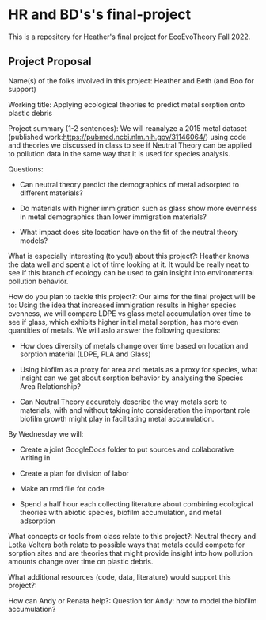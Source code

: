 # HR and BD's's final-project


This is a repository for Heather's final project for EcoEvoTheory Fall 2022.



## Project Proposal

Name(s) of the folks involved in this project: Heather and Beth (and Boo for support)

Working title: Applying ecological theories to predict metal sorption onto plastic debris

Project summary (1-2 sentences): We will reanalyze a 2015 metal dataset (published work:https://pubmed.ncbi.nlm.nih.gov/31146064/) using code and theories we discussed in class to see if Neutral Theory can be applied to pollution data in the same way that it is used for species analysis.

Questions:

* Can neutral theory predict the demographics of metal adsorpted to different materials?

* Do materials with higher immigration such as glass show more evenness in metal demographics than lower immigration materials?

* What impact does site location have on the fit of the neutral theory models?

What is especially interesting (to you!) about this project?: Heather knows the data well and spent a lot of time looking at it. It would be really neat to see if this branch of ecology can be used to gain insight into environmental pollution behavior.

How do you plan to tackle this project?: Our aims for the final project will be to:
Using the idea that increased immigration results in higher species evenness, we will compare LDPE vs glass metal accumulation over time to see if glass, which exhibits higher initial metal sorption, has more even quantities of metals. 
We will aslo answer the following questions:

* How does diversity of metals change over time based on location and sorption material (LDPE, PLA and Glass)

* Using biofilm as a proxy for area and metals as a proxy for species, what insight can we get about sorption behavior by analysing the Species Area Relationship?

* Can Neutral Theory accurately describe the way metals sorb to materials, with and without taking into consideration the important role biofilm growth might play in facilitating metal accumulation.

By Wednesday we will:

* Create a joint GoogleDocs folder to put sources and collaborative writing in

* Create a plan for division of labor

* Make an rmd file for code

* Spend a half hour each collecting literature about combining ecological theories with abiotic species, biofilm accumulation, and metal adsorption

What concepts or tools from class relate to this project?: Neutral theory and Lotka Voltera both relate to possible ways that metals could compete for sorption sites and are theories that might provide insight into how pollution amounts change over time on plastic debris.

What additional resources (code, data, literature) would support this project?:

How can Andy or Renata help?:
Question for Andy: how to model the biofilm accumulation?
